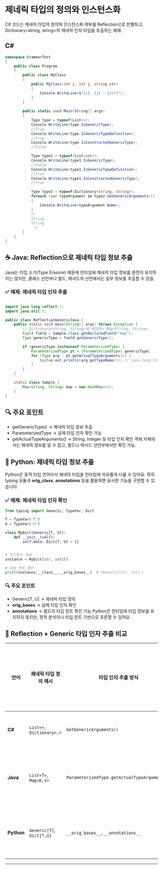 # 제네릭 타입의 정의와 인스턴스화
C# 코드는 제네릭 타입의 정의와 인스턴스화 여부를 Reflection으로 판별하고, Dictionary<string, string>의 제네릭 인자 타입을 추출하는 예제.

## C#
```csharp
namespace GrammarTest
{
    public class Program
    {
        public class MyClass
        {
            public MyClass(int i, int j, string str)
            {
                Console.WriteLine($"{i}, {j} : {str}");
            }
        }
        
        public static void Main(String[] args)
        {
            Type type = typeof(List<>);
            Console.WriteLine(type.IsGenericType);
            //True
            Console.WriteLine(type.IsGenericTypeDefinition);
            //True
            Console.WriteLine(type.IsConstructedGenericType);
            //False

            Type type1 = typeof(List<int>);
            Console.WriteLine(type1.IsGenericType);
            //False
            Console.WriteLine(type1.IsGenericTypeDefinition);
            //True
            Console.WriteLine(type1.IsConstructedGenericType);
            //True

            Type type2 = typeof(Dictionary<string, string>);
            foreach (var typeArgument in type2.GetGenericArguments())
            {
                Console.WriteLine(typeArgument.Name);
            }
            /*
            String
            String
             */
        }
    }
}
```


## ☕ Java: Reflection으로 제네릭 타입 정보 추출
Java는 타입 소거(Type Erasure) 때문에 런타임에 제네릭 타입 정보를 완전히 유지하지는 않지만, 클래스 선언부나 필드, 메서드의 선언에서는 일부 정보를 추출할 수 있음.
### ✅ 예제: 제네릭 타입 인자 추출
```java

import java.lang.reflect.*;
import java.util.*;

public class ReflectionGenericJava {
    public static void main(String[] args) throws Exception {
        // Dictionary<String, String>에 해당하는 Map<String, String>
        Field field = Sample.class.getDeclaredField("map");
        Type genericType = field.getGenericType();

        if (genericType instanceof ParameterizedType) {
            ParameterizedType pt = (ParameterizedType) genericType;
            for (Type arg : pt.getActualTypeArguments()) {
                System.out.println(arg.getTypeName()); // java.lang.String
            }
        }
    }

    static class Sample {
        Map<String, String> map = new HashMap<>();
    }
}
```

## 🔍 주요 포인트
- getGenericType() → 제네릭 타입 정보 추출
- ParameterizedType → 실제 타입 인자 확인 가능
- getActualTypeArguments() → String, Integer 등 타입 인자 확인
객체 자체에서는 제네릭 정보를 알 수 없고, 필드나 메서드 선언부에서만 확인 가능.


## 🐍 Python: 제네릭 타입 정보 추출
Python은 동적 타입 언어라서 제네릭 타입을 런타임에 자유롭게 다룰 수 있어요. 특히 typing 모듈과 __orig_class__, __annotations__ 등을 활용하면 유사한 기능을 구현할 수 있습니다.
###  ✅ 예제: 제네릭 타입 인자 확인
```python
from typing import Generic, TypeVar, Dict

T = TypeVar('T')
U = TypeVar('U')

class MyDict(Generic[T, U]):
    def __init__(self):
        self.data: Dict[T, U] = {}


# 인스턴스 생성
instance = MyDict[str, int]()

# 타입 힌트 확인
print(instance.__class__.__orig_bases__)  # (Generic[str, int],)
```

### 🔍 주요 포인트
- Generic[T, U] → 제네릭 타입 정의
- __orig_bases__ → 실제 타입 인자 확인
- __annotations__ → 필드의 타입 힌트 확인 가능
Python은 런타임에 타입 정보를 유지하지 않지만, 정적 분석이나 타입 힌트 기반으로 추론할 수 있어요.



## 🧭 Reflection + Generic 타입 인자 추출 비교

| 언어     | 제네릭 타입 정의 예시         | 타입 인자 추출 방식                          | 런타임 정보 유지 수준 |
|----------|-------------------------------|----------------------------------------------|------------------------|
| **C#**   | `List<>`, `Dictionary<,>`     | `GetGenericArguments()`                      | ✅ 완전 유지            |
| **Java** | `List<T>`, `Map<K,V>`         | `ParameterizedType.getActualTypeArguments()` | ⚠️ 제한적 (타입 소거)  |
| **Python** | `Generic[T]`, `Dict[T,U]`     | `__orig_bases__`, `__annotations__`           | ✅ 힌트 기반 유지       |

---
